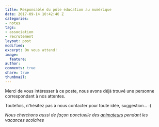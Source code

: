 ```yaml
---
title: Responsable du pôle éducation au numérique
date: 2017-09-14 10:42:40 Z
categories:
- notes
tags:
- association
- recrutement
layout: post
modified: 
excerpt: On vous attend!
image:
  feature: 
author: 
comments: true
share: true
thumbnail: 
---
```


Merci de vous intéresser à ce poste, nous avons déjà trouvé une personne correspondant à nos attentes. 

Toutefois, n'hésitez pas à nous contacter pour toute idée, suggestion... :)

*Nous cherchons aussi de façon ponctuelle des [animateurs](http://lesbricodeurs.fr/notes/Les-Bricodeurs-Recrutent-2/) pendant les vacances scolaires*





